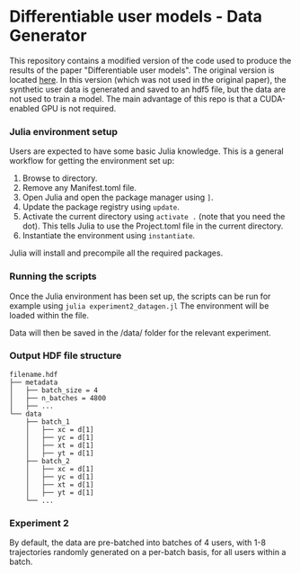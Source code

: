 # Differentiable user models - Data Generator

This repository contains a modified version of the code used to produce the results of the paper "Differentiable user models". The original version is located [here](https://github.com/hamalajaa/DifferentiableUserModels). In this version (which was not used in the original paper), the synthetic user data is generated and saved to an hdf5 file, but the data are not used to train a model. The main advantage of this repo is that a CUDA-enabled GPU is not required.

### Julia environment setup
Users are expected to have some basic Julia knowledge. This is a general workflow for getting the environment set up:  
1. Browse to directory.  
2. Remove any Manifest.toml file.  
3. Open Julia and open the package manager using `]`.  
4. Update the package registry using `update`.  
5. Activate the current directory using `activate .` (note that you need the dot). This tells Julia to use the Project.toml file in the current directory.  
6. Instantiate the environment using `instantiate`.

Julia will install and precompile all the required packages.

### Running the scripts
Once the Julia environment has been set up, the scripts can be run for example using
`julia experiment2_datagen.jl`
The environment will be loaded within the file.

Data will then be saved in the /data/ folder for the relevant experiment.

### Output HDF file structure
```
filename.hdf
├── metadata
│   ├── batch_size = 4
│   ├── n_batches = 4800
│   ├── ...
└── data
    ├── batch_1
    │   ├── xc = d[1]
    │   ├── yc = d[1]
    │   ├── xt = d[1]
    │   ├── yt = d[1]
    ├── batch_2
    │   ├── xc = d[1]
    │   ├── yc = d[1]
    │   ├── xt = d[1]
    │   ├── yt = d[1]
    └── ...
```



### Experiment 2
By default, the data are pre-batched into batches of 4 users, with 1-8 trajectories randomly generated on a per-batch basis, for all users within a batch.


